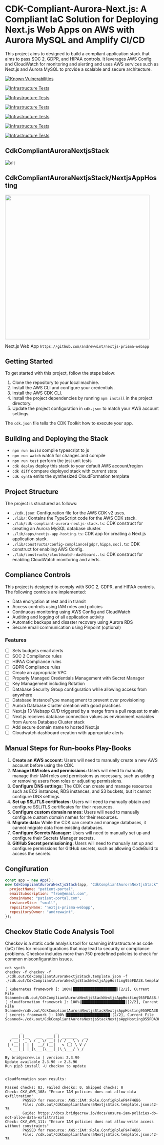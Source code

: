 # CDK-Compliant-Aurora-Next.js: A Compliant IaC Solution for Deploying Next.js Web Apps on AWS with Aurora MySQL and Amplify CI/CD

This project aims to designed to build a compliant application stack that aims to pass SOC 2, GDPR, and HIPAA controls. It leverages AWS Config and CloudWatch for monitoring and alerting and uses AWS services such as Next.js and Aurora MySQL to provide a scalable and secure architecture.

[![Known Vulnerabilities](https://snyk.io/test/github/andrewwint/cdk-compliant-aurora-nextjs/badge.svg)](https://snyk.io/test/github/andrewwint/cdk-compliant-aurora-nextjs)

[![Infrastructure Tests](https://www.bridgecrew.cloud/badges/github/andrewwint/cdk-compliant-aurora-nextjs/general)](https://www.bridgecrew.cloud/link/badge?vcs=github&fullRepo=andrewwint%2Fcdk-compliant-aurora-nextjs&benchmark=INFRASTRUCTURE+SECURITY)

[![Infrastructure Tests](https://www.bridgecrew.cloud/badges/github/andrewwint/nextjs-prisma-webapp/hipaa)](https://www.bridgecrew.cloud/link/badge?vcs=github&fullRepo=andrewwint%2Fnextjs-prisma-webapp&benchmark=HIPAA)

[![Infrastructure Tests](https://www.bridgecrew.cloud/badges/github/andrewwint/nextjs-prisma-webapp/soc2)](https://www.bridgecrew.cloud/link/badge?vcs=github&fullRepo=andrewwint%2Fnextjs-prisma-webapp&benchmark=SOC2)

[![Infrastructure Tests](https://www.bridgecrew.cloud/badges/github/andrewwint/nextjs-prisma-webapp/nist)](https://www.bridgecrew.cloud/link/badge?vcs=github&fullRepo=andrewwint%2Fnextjs-prisma-webapp&benchmark=NIST-800-53)

[![Infrastructure Tests](https://www.bridgecrew.cloud/badges/github/andrewwint/nextjs-prisma-webapp/cis_aws_13)](https://www.bridgecrew.cloud/link/badge?vcs=github&fullRepo=andrewwint%2Fnextjs-prisma-webapp&benchmark=CIS+AWS+V1.3)

[![Infrastructure Tests](https://www.bridgecrew.cloud/badges/github/andrewwint/nextjs-prisma-webapp/pci)](https://www.bridgecrew.cloud/link/badge?vcs=github&fullRepo=andrewwint%2Fnextjs-prisma-webapp&benchmark=PCI-DSS+V3.2)

## CdkCompliantAuroraNextjsStack

![alt](./assets/AuroraPinpointStack.template.json.png)

## CdkCompliantAuroraNextjsStack/**NextjsAppHosting**

<a href="https://github.com/andrewwint/nextjs-prisma-webapp">
  <img src="https://velog.velcdn.com/images/sinclairr/post/fb146ca7-654e-41df-8b26-33e01ffffe7b/image.png" width="473">
</a>

Next.js Web App `https://github.com/andrewwint/nextjs-prisma-webapp`

## Getting Started

To get started with this project, follow the steps below:

1. Clone the repository to your local machine.
2. Install the AWS CLI and configure your credentials.
3. Install the AWS CDK CLI.
4. Install the project dependencies by running `npm install` in the project directory.
5. Update the project configuration in `cdk.json` to match your AWS account settings.

The `cdk.json` file tells the CDK Toolkit how to execute your app.

## Building and Deploying the Stack

- `npm run build` compile typescript to js
- `npm run watch` watch for changes and compile
- `npm run test` perform the jest unit tests
- `cdk deploy` deploy this stack to your default AWS account/region
- `cdk diff` compare deployed stack with current state
- `cdk synth` emits the synthesized CloudFormation template

## Project Structure

The project is structured as follows:

- `./cdk.json`: Configuration file for the AWS CDK v2 uses.
- `./lib/`: Contains the TypeScript code for the AWS CDK stack.
- `./lib/cdk-compliant-aurora-nextjs-stack.ts`: CDK construct for creating an Aurora MySQL database cluster.
- `./lib/apps/nextjs-app-hosting.ts`: CDK app for creating a Next.js application stack.
- `./lib/constructs/config-compliance[gdpr,hippa,soc].ts`: CDK construct for enabling AWS Config.
- `./lib/constructs/clouldwatch-dashboard..ts`: CDK construct for enabling CloudWatch monitoring and alerts.

## Compliance Controls

This project is designed to comply with SOC 2, GDPR, and HIPAA controls. The following controls are implemented:

- Data encryption at rest and in transit
- Access controls using IAM roles and policies
- Continuous monitoring using AWS Config and CloudWatch
- Auditing and logging of all application activity
- Automatic backups and disaster recovery using Aurora RDS
- Secure email communication using Pinpoint (optional)

### Features

- [ ] Sets budgets email alerts
- [ ] SOC 2 Compliance rules
- [ ] HIPAA Compliance rules
- [ ] GDPR Compliance rules
- [ ] Create an appropriate VPC
- [ ] Properly Managed Credentials Management with Secret Manager
- [ ] Key Management including Rotation
- [ ] Database Security Group configuration while allowing access from anywhere
- [ ] Database InstanceType management to prevent over provisioning
- [ ] Aurora Database Cluster creation with good practices
- [ ] Next.js 13 Webapp CI/D triggered by a merge from a pull request to main
- [ ] Next.js receives database connection values as environment variables from Aurora Database Cluster stack
- [ ] Add secure domain name to hosted Next.js
- [ ] Cloudwatch dashboard creation with appropriate alerts

## Manual Steps for Run-books Play-Books

1. **Create an AWS account:** Users will need to manually create a new AWS account before using the CDK.
2. **Manage IAM roles and permissions:** Users will need to manually manage their IAM roles and permissions as necessary, such as adding or removing users from roles or adjusting permissions.
3. **Configure DNS settings:** The CDK can create and manage resources such as EC2 instances, RDS instances, and S3 buckets, but it cannot configure DNS settings.
4. **Set up SSL/TLS certificates:** Users will need to manually obtain and configure SSL/TLS certificates for their resources.
5. **Configure custom domain names:** Users will need to manually configure custom domain names for their resources.
6. **Migrate data:** While the CDK can create and manage databases, it cannot migrate data from existing databases.
7. **Configure Secrets Manager:** Users will need to manually set up and configure their Secrets Manager secrets.
8. **GitHub Secret permissioning:** Users will need to manually set up and configure permissions for GitHub secrets, such as allowing CodeBuild to access the secrets.



## Congifuration

```js
const app = new App();
new CdkCompliantAuroraNextjsStack(app, "CdkCompliantAuroraNextjsStack", {
  projectName: "patient-portal",
  emailSubscription: "from@email.com",
  domainName: "patient-portal.com",
  instanceSize: "small",
  repositoryName: "nextjs-prisma-webapp",
  repositoryOwner: "andrewwint",
});
```

## Checkov Static Code Analysis Tool

Checkov is a static code analysis tool for scanning infrastructure as code (IaC) files for misconfigurations that may lead to security or compliance problems. Checkov includes more than 750 predefined policies to check for common misconfiguration issues.

```shell
cdk synth
checkov -f checkov -f ./cdk.out/CdkCompliantAuroraNextjsStack.template.json -f ./cdk.out/CdkCompliantAuroraNextjsStackNextjsAppHosting955FDA38.template.json

[ kubernetes framework ]: 100%|████████████████████|[2/2], Current File Scanned=cdk.out/CdkCompliantAuroraNextjsStackNextjsAppHosting955FDA38.temp
[ cloudformation framework ]: 100%|████████████████████|[2/2], Current File Scanned=/cdk.out/CdkCompliantAuroraNextjsStackNextjsAppHosting955FDA38
[ secrets framework ]: 100%|████████████████████|[2/2], Current File Scanned=./cdk.out/CdkCompliantAuroraNextjsStackNextjsAppHosting955FDA38.templ


       _               _              
   ___| |__   ___  ___| | _______   __
  / __| '_ \ / _ \/ __| |/ / _ \ \ / /
 | (__| | | |  __/ (__|   < (_) \ V / 
  \___|_| |_|\___|\___|_|\_\___/ \_/  
                                      
By bridgecrew.io | version: 2.3.90 
Update available 2.3.90 -> 2.3.96
Run pip3 install -U checkov to update 


cloudformation scan results:

Passed checks: 83, Failed checks: 0, Skipped checks: 0
Check: CKV_AWS_108: "Ensure IAM policies does not allow data exfiltration"
        PASSED for resource: AWS::IAM::Role.ConfigRoleF94F46B6
        File: /cdk.out/CdkCompliantAuroraNextjsStack.template.json:42-75
        Guide: https://docs.bridgecrew.io/docs/ensure-iam-policies-do-not-allow-data-exfiltration
Check: CKV_AWS_111: "Ensure IAM policies does not allow write access without constraints"
        PASSED for resource: AWS::IAM::Role.ConfigRoleF94F46B6
        File: /cdk.out/CdkCompliantAuroraNextjsStack.template.json:42-75
```
